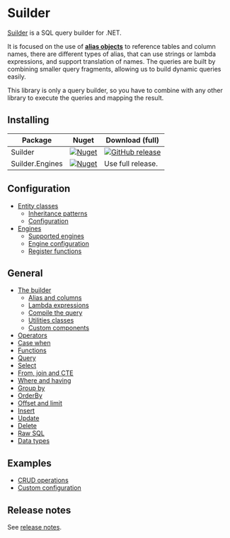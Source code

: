 # Suilder
[Suilder](https://github.com/Ropticus/Suilder) is a SQL query builder for .NET.

It is focused on the use of [**alias objects**](general/builder.md#alias-objects) to reference tables and column names, there are different types of alias, that can use strings or lambda expressions, and support translation of names. The queries are built by combining smaller query fragments, allowing us to build dynamic queries easily.

This library is only a query builder, so you have to combine with any other library to execute the queries and mapping the result.

## Installing

Package | Nuget | Download (full) |
--------|-------|----------|
Suilder | [![Nuget](https://img.shields.io/nuget/v/Suilder?logo=nuget)](https://www.nuget.org/packages/Suilder/) | [![GitHub release](https://img.shields.io/github/release/Ropticus/Suilder?logo=github)](https://github.com/Ropticus/Suilder/releases/latest) |
Suilder.Engines | [![Nuget](https://img.shields.io/nuget/v/Suilder.Engines?logo=nuget)](https://www.nuget.org/packages/Suilder.Engines/) | Use full release. |

## Configuration
* [Entity classes](configuration/entity-classes.md)
    * [Inheritance patterns](configuration/entity-classes.md#inheritance-patterns)
    * [Configuration](configuration/entity-classes.md#configuration)
* [Engines](configuration/engines.md)
    * [Supported engines](configuration/engines.md#supported-engines)
    * [Engine configuration](configuration/engines.md#engine-configuration)
    * [Register functions](configuration/engines.md#register-functions)

## General
* [The builder](general/builder.md)
    * [Alias and columns](general/builder.md#alias-objects)
    * [Lambda expressions](general/builder.md#lambda-expressions)
    * [Compile the query](general/builder.md#compile-the-query)
    * [Utilities classes](general/builder.md#utilities-classes)
    * [Custom components](general/builder.md#custom-components)
* [Operators](general/operators.md)
* [Case when](general/case-when.md)
* [Functions](general/functions.md)
* [Query](general/query.md)
* [Select](general/select.md)
* [From, join and CTE](general/from-join-cte.md)
* [Where and having](general/where-having.md)
* [Group by](general/group-by.md)
* [OrderBy](general/order-by.md)
* [Offset and limit](general/offset.md)
* [Insert](general/insert.md)
* [Update](general/update.md)
* [Delete](general/delete.md)
* [Raw SQL](general/raw-sql.md)
* [Data types](general/data-types.md)

## Examples
* [CRUD operations](examples/crud.md)
* [Custom configuration](examples/custom-configuration.md)

## Release notes
See [release notes](releases/releases-notes.md).